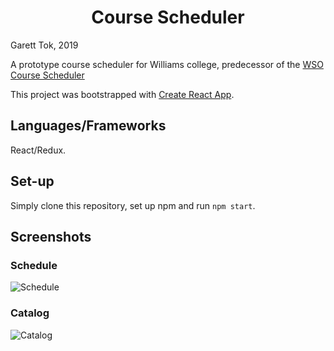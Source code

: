 <h1 align="center">
  Course Scheduler
</h1>

Garett Tok, 2019

A prototype course scheduler for Williams college, predecessor of the [WSO Course Scheduler](https://wso.williams.edu/schedulecourses)

This project was bootstrapped with [Create React App](https://github.com/facebook/create-react-app).

## Languages/Frameworks

React/Redux.

## Set-up

Simply clone this repository, set up npm and run `npm start`.

## Screenshots

### Schedule

![Schedule]()

### Catalog

![Catalog]()
